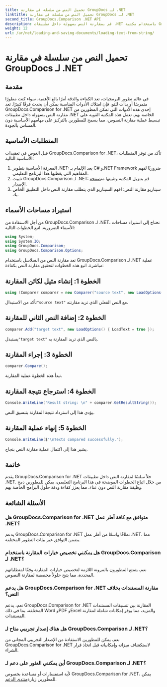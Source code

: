 ```yaml
---
title: تحميل النص من سلسلة في مقارنة GroupDocs لـ .NET
linktitle: تحميل النص من سلسلة في مقارنة GroupDocs لـ .NET
second_title: GroupDocs.Comparison .NET API
description: قم بمقارنة النص بسهولة داخل تطبيقات .NET باستخدام مكتبة GroupDocs.Comparison. تعزيز الكفاءة والدقة من خلال التكامل السلس.
weight: 12
url: /ar/net/loading-and-saving-documents/loading-text-from-string/
---
```


# تحميل النص من سلسلة في مقارنة GroupDocs لـ .NET

## مقدمة
في عالم تطوير البرمجيات، تعد الكفاءة والدقة أمرًا بالغ الأهمية. سواء كنت مطورًا متمرسًا أو بدأت للتو، فإن امتلاك الأدوات المناسبة يمكن أن يحدث فرقًا كبيرًا. تعد GroupDocs.Comparison for .NET إحدى هذه الأدوات التي تمكن المطورين من مقارنة النص بسهولة داخل تطبيقات .NET الخاصة بهم. تعمل هذه المكتبة القوية على تبسيط عملية مقارنة النصوص، مما يسمح للمطورين بالتركيز على مهامهم الأساسية دون المساس بالجودة.
## المتطلبات الأساسية
قبل الغوص في تعقيدات GroupDocs.Comparison for .NET، تأكد من توفر المتطلبات الأساسية التالية:
1. المعرفة الأساسية بتطوير .NET: يعد الإلمام بـ C# و.NET Framework ضروريًا لفهم المفاهيم التي يغطيها هذا البرنامج التعليمي.
2.  تثبيت GroupDocs.Comparison لـ .NET: قم بتنزيل المكتبة وتثبيتها من[صفحة الإصدار](https://releases.groupdocs.com/comparison/net/).
3. سيناريو مقارنة النص: افهم السيناريو الذي يتطلب مقارنة النص داخل التطبيق الخاص بك.

## استيراد مساحات الأسماء
من أجل الاستفادة من GroupDocs.Comparison لـ .NET، تحتاج إلى استيراد مساحات الأسماء الضرورية. اتبع الخطوات التالية:

```csharp
using System;
using System.IO;
using GroupDocs.Comparison;
using GroupDocs.Comparison.Options;
```
تعد مقارنة النص من السلاسل باستخدام GroupDocs.Comparison لـ .NET عملية مباشرة. اتبع هذه الخطوات لتحقيق مقارنة النص بكفاءة:
## الخطوة 1: إنشاء مثيل لكائن المقارنة
```csharp
using (Comparer comparer = new Comparer("source text", new LoadOptions() { LoadText = true }))
```
 تأكد من الاستبدال`"source text"` مع النص الفعلي الذي تريد مقارنته.
## الخطوة 2: إضافة النص الثاني للمقارنة
```csharp
comparer.Add("target text", new LoadOptions() { LoadText = true });
```
 يستبدل`"target text"` بالنص الذي تريد المقارنة به.
## الخطوة 3: إجراء المقارنة
```csharp
comparer.Compare();
```
تبدأ هذه الخطوة عملية المقارنة.
## الخطوة 4: استرجاع نتيجة المقارنة
```csharp
Console.WriteLine("Result string: \n" + comparer.GetResultString());
```
يؤدي هذا إلى استرداد نتيجة المقارنة بتنسيق النص.
## الخطوة 5: إنهاء عملية المقارنة
```csharp
Console.WriteLine($"\nTexts compared successfully.");
```
يشير هذا إلى اكتمال عملية مقارنة النص بنجاح.

## خاتمة
يقدم GroupDocs.Comparison for .NET حلاً سلسًا لمقارنة النص داخل تطبيقات .NET. من خلال اتباع الخطوات الموضحة في هذا البرنامج التعليمي، يمكن للمطورين دمج وظيفة مقارنة النص دون عناء، مما يعزز كفاءة ودقة حلول البرامج الخاصة بهم.
## الأسئلة الشائعة
### هل GroupDocs.Comparison for .NET متوافق مع كافة أطر عمل .NET؟
يدعم GroupDocs.Comparison for .NET نطاقًا واسعًا من أطر عمل .NET، مما يضمن التوافق عبر بيئات التطوير المختلفة.
### هل يمكنني تخصيص خيارات المقارنة باستخدام GroupDocs.Comparison لـ .NET؟
نعم، يتمتع المطورون بالمرونة اللازمة لتخصيص خيارات المقارنة وفقًا لمتطلباتهم المحددة، مما يتيح حلولاً مخصصة لمقارنة النصوص.
### هل يدعم GroupDocs.Comparison for .NET مقارنة المستندات بخلاف النص؟
نعم، يدعم GroupDocs.Comparison for .NET المقارنة بين تنسيقات المستندات المختلفة، بما في ذلك Word وPDF وExcel والمزيد، مما يوفر إمكانات شاملة لمقارنة المستندات.
### هل هناك إصدار تجريبي متاح لـ GroupDocs.Comparison لـ .NET؟
نعم، يمكن للمطورين الاستفادة من الإصدار التجريبي المجاني من GroupDocs.Comparison for .NET لاستكشاف ميزاته وإمكانياته قبل اتخاذ قرار الشراء.
### أين يمكنني العثور على دعم لـ GroupDocs.Comparison لـ .NET؟
 لأية استفسارات أو مساعدة بخصوص GroupDocs.Comparison for .NET، يمكن للمطورين زيارة[منتدى الدعم](https://forum.groupdocs.com/c/comparison/12).